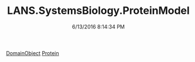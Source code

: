 ﻿---
title: LANS.SystemsBiology.ProteinModel
date: 6/13/2016 8:14:34 PM
---

[DomainObject](T-LANS.SystemsBiology.ProteinModel.DomainObject.html)
[Protein](T-LANS.SystemsBiology.ProteinModel.Protein.html)
